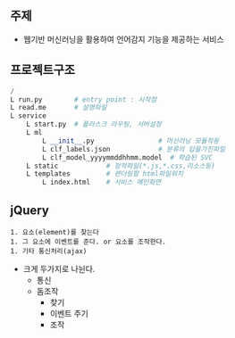 ## 주제
- 웹기반 머신러닝을 활용하여 언어감지 기능을 제공하는 서비스

## 프로젝트구조
```py
/
L run.py        # entry point : 시작점
L read.me       # 설명파일
L service       
    L start.py  # 플라스크 라우팅, 서버설정
    L ml
        L __init__.py                # 머신러닝 모듈작동
        L clf_labels.json            # 분류의 답을가진파일
        L clf_model_yyyymmddhhmm.model  # 학습된 SVC
    L static            # 정적파일(*.js,*.css,리소스등)
    L templates         # 랜더링할 html파일위치
        L index.html    # 서비스 메인화면
```

## jQuery
    1. 요소(element)를 찾는다
    1. 그 요소에 이벤트를 준다. or 요소를 조작한다.
    1. 기타 통신처리(ajax)
- 크게 두가지로 나뉜다.
    - 통신
    - 돔조작
        - 찾기
        - 이벤트 주기
        - 조작
